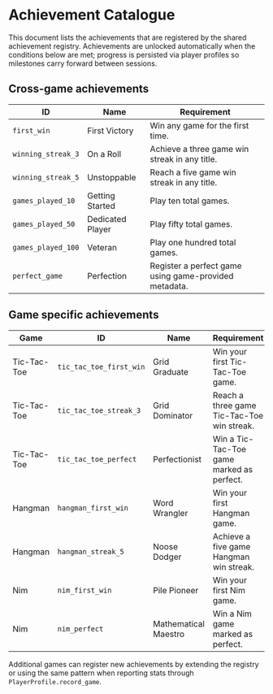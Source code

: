 # Achievement Catalogue

This document lists the achievements that are registered by the shared achievement registry. Achievements are unlocked automatically when the conditions below are met; progress is persisted via player profiles so milestones carry forward between sessions.

## Cross-game achievements

| ID | Name | Requirement |
| --- | --- | --- |
| `first_win` | First Victory | Win any game for the first time. |
| `winning_streak_3` | On a Roll | Achieve a three game win streak in any title. |
| `winning_streak_5` | Unstoppable | Reach a five game win streak in any title. |
| `games_played_10` | Getting Started | Play ten total games. |
| `games_played_50` | Dedicated Player | Play fifty total games. |
| `games_played_100` | Veteran | Play one hundred total games. |
| `perfect_game` | Perfection | Register a perfect game using game-provided metadata. |

## Game specific achievements

| Game | ID | Name | Requirement |
| --- | --- | --- | --- |
| Tic-Tac-Toe | `tic_tac_toe_first_win` | Grid Graduate | Win your first Tic-Tac-Toe game. |
| Tic-Tac-Toe | `tic_tac_toe_streak_3` | Grid Dominator | Reach a three game Tic-Tac-Toe win streak. |
| Tic-Tac-Toe | `tic_tac_toe_perfect` | Perfectionist | Win a Tic-Tac-Toe game marked as perfect. |
| Hangman | `hangman_first_win` | Word Wrangler | Win your first Hangman game. |
| Hangman | `hangman_streak_5` | Noose Dodger | Achieve a five game Hangman win streak. |
| Nim | `nim_first_win` | Pile Pioneer | Win your first Nim game. |
| Nim | `nim_perfect` | Mathematical Maestro | Win a Nim game marked as perfect. |

Additional games can register new achievements by extending the registry or using the same pattern when reporting stats through `PlayerProfile.record_game`.
